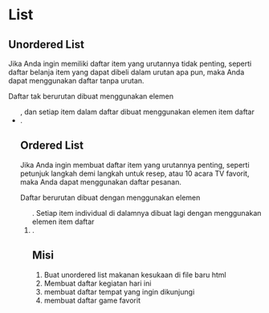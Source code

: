# List

## Unordered List
Jika Anda ingin memiliki daftar item yang urutannya tidak penting, seperti daftar belanja item yang dapat dibeli dalam urutan apa pun, maka Anda dapat menggunakan daftar tanpa urutan.

Daftar tak berurutan dibuat menggunakan elemen <ul>, dan setiap item dalam daftar dibuat menggunakan elemen item daftar <li>.

## Ordered List
Jika Anda ingin membuat daftar item yang urutannya penting, seperti petunjuk langkah demi langkah untuk resep, atau 10 acara TV favorit, maka Anda dapat menggunakan daftar pesanan.

Daftar berurutan dibuat dengan menggunakan elemen <ol>. Setiap item individual di dalamnya dibuat lagi dengan menggunakan elemen item daftar <li>.

## Misi
1. Buat unordered list makanan kesukaan di file baru html
2. Membuat daftar kegiatan hari ini
3. membuat daftar tempat yang ingin dikunjungi
4. membuat daftar game favorit

